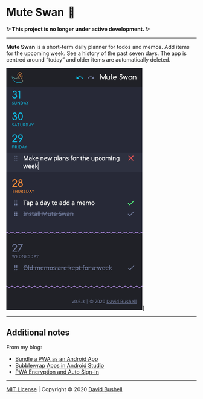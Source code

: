 # Mute Swan  🦢

**✨ This project is no longer under active development. ✨**

* * *

**Mute Swan** is a short-term daily planner for todos and memos. Add items for the upcoming week. See a history of the past seven days. The app is centred around “today” and older items are automatically deleted.

<img src="./.github/muteswan.png" alt="Mute Swan PWA screenshot" width="360">]

* * *

## Additional notes

From my blog:

* [Bundle a PWA as an Android App](https://dbushell.com/2020/03/05/bundle-a-pwa-as-an-android-app/)
* [Bubblewrap Apps in Android Studio](https://dbushell.com/2020/06/01/bubblewrap-twa-pwa-apps-android-studio/)
* [PWA Encryption and Auto Sign-in](https://dbushell.com/2020/06/08/pwa-web-crypto-encryption-auto-sign-in-redux-persist/)

* * *

[MIT License](/LICENSE) | Copyright © 2020 [David Bushell](https://dbushell.com)
